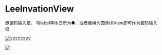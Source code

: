 # LeeInvationView


邀请码输入框。 将label字体显示为●，或者替换为圆角UIView即可作为密码输入框 




![22222222](https://cloud.githubusercontent.com/assets/9959986/7901588/4498746c-07c2-11e5-8b2a-29ce5baad558.gif)



![](https://github.com/yuanjilee/LeeInvationView/LeeInvationCode.gif) 

